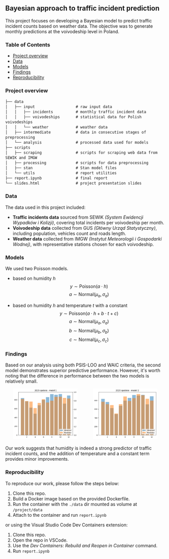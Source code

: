 ## Bayesian approach to traffic incident prediction

This project focuses on developing a Bayesian model to predict traffic incident counts based on weather data. The objective was to generate monthly predictions at the voivodeship level in Poland.

### Table of Contents
  - [Project overview](#project-overview)
  - [Data](#data)
  - [Models](#models)
  - [Findings](#findings)
  - [Reproducibility](#reproducibility)

### Project overview
``` 
├── data
│   ├── input                  # raw input data
│   │   ├── incidents          # monthly traffic incident data
│   │   ├── voivodeships       # statistical data for Polish voivodeships
│   │   └── weather            # weather data
│   ├── intermediate           # data in consecutive stages of preprocessing
│   └── analysis               # processed data used for models
├── scripts
│   ├── scraping               # scripts for scraping web data from SEWIK and IMGW
│   ├── processing             # scripts for data preprocessing
│   ├── stan                   # Stan model files
│   └── utils                  # report utilities
├── report.ipynb               # final report
└── slides.html                # project presentation slides
```

### Data
The data used in this project included:
- **Traffic incidents data** sourced from SEWIK  _(System Ewidencji Wypadków i Kolizji)_, covering total incidents per voivodeship per month.
- **Voivodeship data** collected from GUS _(Główny Urząd Statystyczny)_, including population, vehicles count and roads length.
- **Weather data** collected from IMGW _(Instytut Meteorologii i Gospodarki Wodnej)_, with representative stations chosen for each voivodeship.

### Models
We used two Poisson models.
* based on humidity $h$ 
$$ y \sim \text{Poisson}(a \cdot h) $$
$$ a \sim \text{Normal}(\mu_{a}, \sigma_{a})$$

* based on humidity $h$ and temperature $t$ with a constant
$$ y \sim \text{Poisson}(a \cdot h + b \cdot t + c) $$
$$ a \sim \text{Normal}(\mu_{a}, \sigma_{a})$$
$$ b \sim \text{Normal}(\mu_{b}, \sigma_{b})$$
$$ c \sim \text{Normal}(\mu_{c}, \sigma_{c})$$

### Findings
Based on our analysis using both PSIS-LOO and WAIC criteria, the second model demonstrates superior predictive performance. However, it's worth noting that the difference in performance between the two models is relatively small.

<div style="display: flex; justify-content: space-around; margin-bottom: 20px;">
    <img src="img/result_model1.png" alt="Results of Model 1" width="40%">
    <img src="img/result_model2.png" alt="Results of Model 2" width="40%">
</div>

Our work suggests that humidity is indeed a strong predictor of traffic incident counts, and the addition of temperature and a constant term provides minor improvements.

### Reproducibility
To reproduce our work, please follow the steps below:

1. Clone this repo.
2. Build a Docker image based on the provided Dockerfile.
3. Run the container with the `./data` dir mounted as volume at `/project/data`
4. Attach to the container and run `report.ipynb`

or using the Visual Studio Code Dev Containers extension:

1. Clone this repo.
2. Open the repo in VSCode.
3. Use the _Dev Containers: Rebuild and Reopen in Container_ command.
4. Run `report.ipynb`
